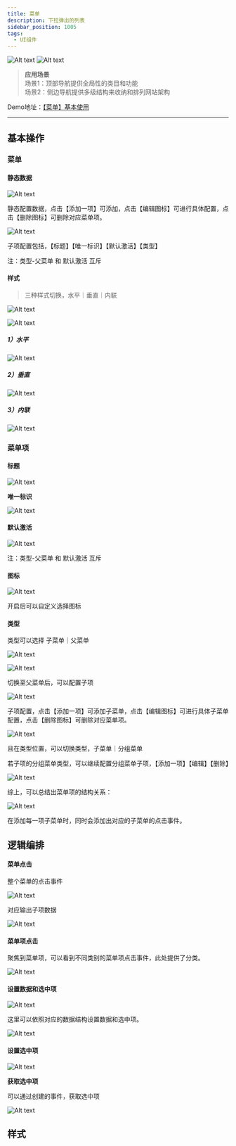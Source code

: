 ```yaml
---
title: 菜单
description: 下拉弹出的列表
sidebar_position: 1005
tags:
  - UI组件
---
```


![Alt text](img/out-0.png)
![Alt text](img/out-1.png)

> **应用场景**\
场景1：顶部导航提供全局性的类目和功能\
场景2：侧边导航提供多级结构来收纳和排列网站架构

Demo地址：[【菜单】基本使用](https://my.mybricks.world/mybricks-pc-page/index.html?id=473206175535173)

----

## 基本操作
### 菜单
#### 静态数据

![Alt text](img/out-2.png)

静态配置数据，点击【添加一项】可添加，点击【编辑图标】可进行具体配置，点击【删除图标】可删除对应菜单项。

![Alt text](img/out-3.png)

子项配置包括，【标题】【唯一标识】【默认激活】【类型】

注：类型-父菜单 和 默认激活 互斥
#### 样式

> 三种样式切换，水平｜垂直｜内联

![Alt text](img/out-4.png)

![Alt text](img/out-5.png)
##### 1）水平

![Alt text](img/out-6.png)
##### 2）垂直

![Alt text](img/out-7.png)
##### 3）内联

![Alt text](img/out-8.png)
### 菜单项
#### 标题

![Alt text](img/out-9.png)

 **唯一标识** 

![Alt text](img/out-10.png)
#### 默认激活

![Alt text](img/out-11.png)

注：类型-父菜单 和 默认激活 互斥
#### 图标

![Alt text](img/out-12.png)

开启后可以自定义选择图标
#### 类型

类型可以选择 子菜单｜父菜单

![Alt text](img/out-13.png)

![Alt text](img/out-14.png)

  

切换至父菜单后，可以配置子项

![Alt text](img/out-15.png)

子项配置，点击【添加一项】可添加子菜单，点击【编辑图标】可进行具体子菜单配置，点击【删除图标】可删除对应菜单项。

![Alt text](img/out-16.png)

且在类型位置，可以切换类型，子菜单｜分组菜单

若子项的分组菜单类型，可以继续配置分组菜单子项，【添加一项】【编辑】【删除】

![Alt text](img/out-17.png)

  

综上，可以总结出菜单项的结构关系：

![Alt text](img/out-18.png)

在添加每一项子菜单时，同时会添加出对应的子菜单的点击事件。
## 逻辑编排
#### 菜单点击

整个菜单的点击事件

![Alt text](img/out-19.png)

对应输出子项数据

![Alt text](img/out-20.png)
#### 菜单项点击

聚焦到菜单项，可以看到不同类别的菜单项点击事件，此处提供了分类。

![Alt text](img/out-21.png)
#### 设置数据和选中项

![Alt text](img/out-22.png)

这里可以依照对应的数据结构设置数据和选中项。

![Alt text](img/out-23.png)
#### 设置选中项

![Alt text](img/out-24.png)

  

 **获取选中项** 

可以通过创建的事件，获取选中项

![Alt text](img/out-25.png)
## 样式